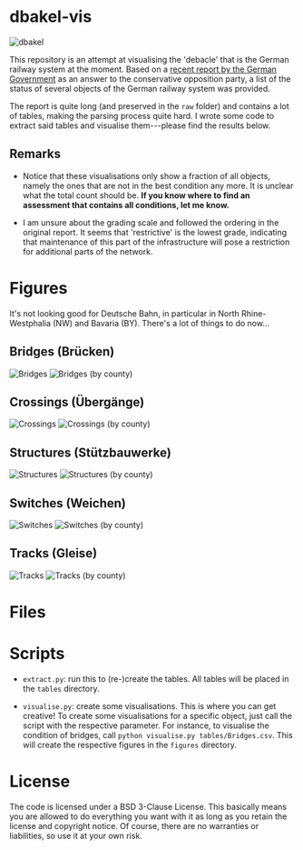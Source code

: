 # dbakel-vis

![dbakel](figures/dbakel.jpg)

This repository is an attempt at visualising the 'debacle' that is the
German railway system at the moment. Based on a [recent report by the
German Government](https://dserver.bundestag.de/btd/20/102/2010284.pdf)
as an answer to the conservative opposition party, a list of the status
of several objects of the German railway system was provided.

The report is quite long (and preserved in the `raw` folder) and
contains a lot of tables, making the parsing process quite hard. I wrote
some code to extract said tables and visualise them---please find the
results below.

## Remarks

- Notice that these visualisations only show a fraction of all objects,
  namely the ones that are not in the best condition any more. It is
  unclear what the total count should be. **If you know where to find an
  assessment that contains all conditions, let me know.**

- I am unsure about the grading scale and followed the ordering in the
  original report. It seems that 'restrictive' is the lowest grade,
  indicating that maintenance of this part of the infrastructure will
  pose a restriction for additional parts of the network.

# Figures

It's not looking good for Deutsche Bahn, in particular in North
Rhine-Westphalia (NW) and Bavaria (BY). There's a lot of things
to do now...

## Bridges (Brücken)

![Bridges](figures/bridges.png)
![Bridges (by county)](figures/bridges_by_county.png)

## Crossings (Übergänge)

![Crossings](figures/crossings.png)
![Crossings (by county)](figures/crossings_by_county.png)

## Structures (Stützbauwerke)

![Structures](figures/structures.png)
![Structures (by county)](figures/structures_by_county.png)

## Switches (Weichen)

![Switches](figures/switches.png)
![Switches (by county)](figures/switches_by_county.png)

## Tracks (Gleise)

![Tracks](figures/tracks.png)
![Tracks (by county)](figures/tracks_by_county.png)

# Files

# Scripts

- `extract.py`: run this to (re-)create the tables. All tables will be
  placed in the `tables` directory.

- `visualise.py`: create some visualisations. This is where you can get
  creative! To create some visualisations for a specific object, just
  call the script with the respective parameter. For instance, to
  visualise the condition of bridges, call `python visualise.py
  tables/Bridges.csv`. This will create the respective figures in the
  `figures` directory.

# License

The code is licensed under a BSD 3-Clause License. This basically means
you are allowed to do everything you want with it as long as you retain
the license and copyright notice. Of course, there are no warranties or
liabilities, so use it at your own risk.
